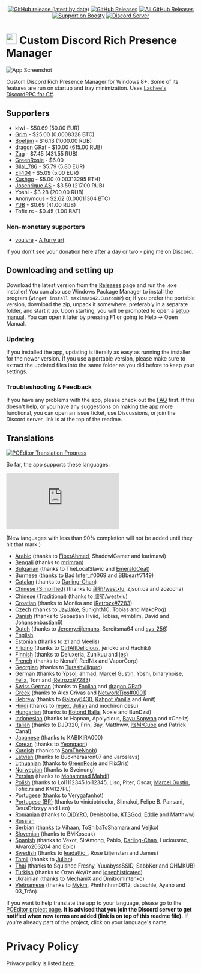 <p align=center>
  <a href="https://github.com/maximmax42/Discord-CustomRP/releases/latest"><img alt="GitHub release (latest by date)" src="https://img.shields.io/github/v/tag/maximmax42/Discord-CustomRP?color=19e2e2&label=latest&logo=github"></a>
  <a href="https://github.com/maximmax42/Discord-CustomRP/releases/latest"><img alt="GitHub Releases" src="https://img.shields.io/github/downloads/maximmax42/Discord-CustomRP/latest/total?color=19e2e2&label=downloads&logo=github"></a>
  <a href="https://github.com/maximmax42/Discord-CustomRP/releases"><img alt="All GitHub Releases" src="https://img.shields.io/github/downloads/maximmax42/Discord-CustomRP/total?color=19e2e2&label=total%20downloads&logo=github"></a>
  <br>
  <a href="https://boosty.to/maximmax42"><img alt="Support on Boosty" src="https://img.shields.io/badge/support%20on-boosty-19e2e2"></a>
  <a href="https://www.customrp.xyz/discordserver"><img alt="Discord Server" src="https://img.shields.io/discord/928333025652121630?color=19e2e2&label=server&logo=discord&logoColor=white"></a>
</p>

# <img src=https://www.customrp.xyz/assets/logo.png style="height:1em;"/> Custom Discord Rich Presence Manager
![App Screenshot](https://www.customrp.xyz/assets/screenshot.png)

Custom Discord Rich Presence Manager for Windows 8+. Some of its features are run on startup and tray minimization. Uses [Lachee's DiscordRPC for C#](https://github.com/Lachee/discord-rpc-csharp).

## Supporters

* kiwi - $50.69 (50.00 EUR)
* [Grim](https://www.savethekiwi.nz/) - $25.00 (0.0008328 BTC)
* [Boefjim](https://boefjim.com) - $16.13 (1000.00 RUB)
* [dragon GRaf](https://www.cunsume.com/sellers/dragongraf/) - $10.00 (615.00 RUB)
* [Zag](https://zag.rip) - $7.45 (431.55 RUB)
* [GreenRosie](https://www.twitch.tv/greenrosie) - $6.00
* [Bilal_786](https://discord.gg/zabPuE78ne) - $5.79 (5.80 EUR)
* [Eli404](https://linktr.ee/404femboy) - $5.09 (5.00 EUR)
* [Kushgo](https://opensea.io/collection/worldtowers) - $5.00 (0.00313295 ETH)
* [Josenrique AS](https://josenriqueas.com/referred/customrp/) - $3.59 (217.00 RUB)
* Yoshi - $3.28 (200.00 RUB)
* Anonymous - $2.62 (0.00011304 BTC)
* [YJB](https://owo.yjb.gay/) - $0.69 (41.00 RUB)
* Tofix.rs - $0.45 (1.00 BAT)

### Non-monetary supporters

* [vouivre](https://twitter.com/vvouivre) - [A furry art](https://cdn.discordapp.com/attachments/1028632852969033839/1028632881179922522/unknown.png)

If you don't see your donation here after a day or two - ping me on Discord.

## Downloading and setting up
Download the latest version from the [Releases](https://github.com/maximmax42/Discord-CustomRP/releases) page and run the .exe installer! You can also use Windows Package Manager to install the program (`winget install maximmax42.CustomRP`) or, if you prefer the portable version, download the zip, unpack it somewhere, preferably in a separate folder, and start it up. Upon starting, you will be prompted to open a [setup manual](https://docs.customrp.xyz/setting-up). You can open it later by pressing F1 or going to Help -> Open Manual.
### Updating
If you installed the app, updating is literally as easy as running the installer for the newer version. If you use a portable version, please make sure to extract the updated files into the same folder as you did before to keep your settings.
### Troubleshooting & Feedback
If you have any problems with the app, please check out the [FAQ](https://docs.customrp.xyz/faq) first. If this doesn't help, or you have any  suggestions on making the app more functional, you can open an issue ticket, use Discussions, or join the Discord server, link is at the top of the readme.

## Translations

<a href="https://poeditor.com/join/project?hash=2jq0i7ANr1"><img alt="POEditor Translation Progress" src="https://img.shields.io/endpoint?url=https%3A%2F%2Fwww.customrp.xyz%2Fpoeditor%2Fall.json"></a>

So far, the app supports these languages:

![Language progress hystogram](https://www.customrp.xyz/poeditor/progress.php)

(New languages with less than 90% completion will not be added until they hit that mark.)

* [Arabic](https://poeditor.com/projects/po_edit?id_language=233&per_page=100&id=409229) (thanks to [FiberAhmed](https://github.com/FiberAhmed), ShadowlGamer and karimawi)
* [Bengali](https://poeditor.com/projects/po_edit?id_language=19&per_page=100&id=409229) (thanks to [mrimran](https://github.com/mr-Imran))
* [Bulgarian](https://poeditor.com/projects/po_edit?id_language=24&per_page=100&id=409229) (thanks to TheLocalSlavic and [EmeraldCeat](https://discord.gg/reformedcityrp))
* [Burmese](https://poeditor.com/projects/po_edit?id_language=25&per_page=100&id=409229) (thanks to Bad Infer_#0069 and BBbear#7149)
* [Catalan](https://poeditor.com/projects/po_edit?id_language=26&per_page=100&id=409229) (thanks to [Darling-Chan](https://meap.gg/))
* [Chinese (Simplified)](https://poeditor.com/projects/po_edit?id_language=274&per_page=100&id=409229) (thanks to [蘆筍/westxlu](https://linktr.ee/westxlu), Zjsun.ca and zozocha)
* [Chinese (Traditional)](https://poeditor.com/projects/po_edit?id_language=275&per_page=100&id=409229) (thanks to [蘆筍/westxlu](https://linktr.ee/westxlu))
* [Croatian](https://poeditor.com/projects/po_edit?id_language=37&per_page=100&id=409229) (thanks to Monika and [iRetrozx#7283](https://posted.adalo.com/iretrozx))
* [Czech](https://poeditor.com/projects/po_edit?id_language=38&per_page=100&id=409229) (thanks to [JayJake](https://jayk.live/), SunightMC, Tobias and MakoPog)
* [Danish](https://poeditor.com/projects/po_edit?id_language=39&per_page=100&id=409229) (thanks to Sebastian Hviid, Tobias, wimblim, David and Johansenbastian6)
* [Dutch](https://poeditor.com/projects/po_edit?id_language=41&per_page=100&id=409229) (thanks to [Jeremyzijlemans](https://sionteam.com/), Screitsma64 and [sys-256](https://sys-256.me/))
* [English](https://poeditor.com/projects/po_edit?id_language=43&per_page=100&id=409229)
* [Estonian](https://poeditor.com/projects/po_edit?id_language=45&per_page=100&id=409229) (thanks to [z1](https://github.com/Erkkii) and Meelis)
* [Filipino](https://poeditor.com/projects/po_edit?id_language=219&per_page=100&id=409229) (thanks to [CtrlAltDelicious](https://www.youtube.com/c/CtrlAltDelicious_), jericko and Hachiki)
* [Finnish](https://poeditor.com/projects/po_edit?id_language=49&per_page=100&id=409229) (thanks to Deluxeria, Zunikuu and [jes](https://jes8137.carrd.co/))
* [French](https://poeditor.com/projects/po_edit?id_language=50&per_page=100&id=409229) (thanks to Nenaff, RedNix and VaporCorp)
* [Georgian](https://poeditor.com/projects/po_edit?id_language=54&per_page=100&id=409229) (thanks to [Turashviliguro](https://turashviliguro.github.io/daddyexe/))
* [German](https://poeditor.com/projects/po_edit?id_language=55&per_page=100&id=409229) (thanks to [Ypsol](https://www.youtube.com/channel/UCxGqMDnXnEyVt4yugLeBpgA), ahmad, [Marcel Gustin](https://marcelgustin.de), Yoshi, binarynoise, [Felix](https://github.com/fbrettnich), Tom and [iRetrozx#7283](https://posted.adalo.com/iretrozx))
* [Swiss German](https://poeditor.com/projects/po_edit?id_language=208&per_page=100&id=409229) (thanks to [Foolian](https://foolian.com/) and [dragon GRaf](https://www.cunsume.com/sellers/dragongraf/))
* [Greek](https://poeditor.com/projects/po_edit?id_language=56&per_page=100&id=409229) (thanks to Alex Grivas and [NetworkTips#0001](https://discord.gg/Qb8RPjH6sD))
* [Hebrew](https://poeditor.com/projects/po_edit?id_language=61&per_page=100&id=409229) (thanks to [Galaxy6430](https://www.youtube.com/channel/UC_cnrLEXfwsZoQxEsM95HXg), [Kahpot Vanilla](https://linktr.ee/KahpotVanilla) and Amit)
* [Hindi](https://poeditor.com/projects/po_edit?id_language=63&per_page=100&id=409229) (thanks to [regex](https://github.com/REGEX777), [Julian](https://discord.com/oauth2/authorize?client_id=962323485772881950&scope=bot&permissions=8) and mochiron desu)
* [Hungarian](https://poeditor.com/projects/po_edit?id_language=65&per_page=100&id=409229) (thanks to [Botond Balla](https://github.com/BallaBotond), Noxie and BunDzsi)
* [Indonesian](https://poeditor.com/projects/po_edit?id_language=69&per_page=100&id=409229) (thanks to Hapnan, Apolycious, [Bayu Sopwan](https://bayusopwan.github.io) and xChellz)
* [Italian](https://poeditor.com/projects/po_edit?id_language=75&per_page=100&id=409229) (thanks to DJD320, Frin, Bay, Matthww, [ItsMrCube](https://mrcube.live/) and Patrick Canal)
* [Japanese](https://poeditor.com/projects/po_edit?id_language=76&per_page=100&id=409229) (thanks to KABIKIRA000)
* [Korean](https://poeditor.com/projects/po_edit?id_language=88&per_page=100&id=409229) (thanks to [Yeongaori](https://github.com/yeongaori))
* [Kurdish](https://poeditor.com/projects/po_edit?id_language=90&per_page=100&id=409229) (thanks to [SamTheNoob](https://linktr.ee/stn69))
* [Latvian](https://poeditor.com/projects/po_edit?id_language=93&per_page=100&id=409229) (thanks to Buckneraaron07 and Jaroslavs)
* [Lithuanian](https://poeditor.com/projects/po_edit?id_language=96&per_page=100&id=409229) (thanks to [GreenRosie](https://www.twitch.tv/greenrosie) and Flix3ris)
* [Norwegian](https://poeditor.com/projects/po_edit?id_language=116&per_page=100&id=409229) (thanks to Sveinung)
* [Persian](https://poeditor.com/projects/po_edit?id_language=126&per_page=100&id=409229) (thanks to [Mohammad Mahdi](https://mo-mahdihh.ir/))
* [Polish](https://poeditor.com/projects/po_edit?id_language=127&per_page=100&id=409229) (thanks to Lol1112345.lol12345, Liso, Piter, Oscar, [Marcel Gustin](https://marcelgustin.de), Tofix.rs and KM127PL)
* [Portugese](https://poeditor.com/projects/po_edit?id_language=128&per_page=100&id=409229) (thanks to Verygafanhot)
* [Portugese (BR)](https://poeditor.com/projects/po_edit?id_language=190&per_page=100&id=409229) (thanks to viniciotricolor, Slimakoi, Felipe B. Pansani, DeusDrizzyy and Leo)
* [Romanian](https://poeditor.com/projects/po_edit?id_language=131&per_page=100&id=409229) (thanks to [DiDYRO](https://www.youtube.com/channel/UCjij9nYlEyPl5aVYnJkvx2w), Denisbolba, [KTSGod](https://ktsgod.carrd.co/), [Eddie](https://github.com/EdiRo) and Matthww)
* [Russian](https://poeditor.com/projects/po_edit?id_language=134&per_page=100&id=409229)
* [Serbian](https://poeditor.com/projects/po_edit?id_language=141&per_page=100&id=409229) (thanks to Vihaan, ToShibaToShamara and Veljko)
* [Slovenian](https://poeditor.com/projects/po_edit?id_language=148&per_page=100&id=409229) (thanks to BMKoscak)
* [Spanish](https://poeditor.com/projects/po_edit?id_language=152&per_page=100&id=409229) (thanks to Vexot, SirAmong, Pablo, [Darling-Chan](https://meap.gg/), Luciousmc, Alvaro203204 and Epic)
* [Swedish](https://poeditor.com/projects/po_edit?id_language=156&per_page=100&id=409229) (thanks to [leadattic_](https://leadattic.leadattic953788.repl.co/), Rose Liljensten and James)
* [Tamil](https://poeditor.com/projects/po_edit?id_language=160&per_page=100&id=409229) (thanks to [Julian](https://discord.com/oauth2/authorize?client_id=962323485772881950&scope=bot&permissions=8))
* [Thai](https://poeditor.com/projects/po_edit?id_language=163&per_page=100&id=409229) (thanks to Squishee Freshy, YuuabyssSSID, SabbKor and OHMKUB)
* [Turkish](https://poeditor.com/projects/po_edit?id_language=169&per_page=100&id=409229) (thanks to Ozan Akyüz and [josephisticated](https://github.com/josephisticated))
* [Ukrainian](https://poeditor.com/projects/po_edit?id_language=173&per_page=100&id=409229) (thanks to MechaniX and Dmitromintenko)
* [Vietnamese](https://poeditor.com/projects/po_edit?id_language=177&per_page=100&id=409229) (thanks to [Mykm](https://github.com/yumiruuwu), Phnthnhnm0612, dsbachle, Ayano and 03_Trần)

If you want to help translate the app to your language, please go to the [POEditor project page](https://poeditor.com/join/project?hash=2jq0i7ANr1). **It is advised that you join the Discord server to get notified when new terms are added (link is on top of this readme file).** If you're already part of the project, click on  your language's name.

# Privacy Policy
Privacy policy is listed [here](https://github.com/maximmax42/Discord-CustomRP/blob/master/PRIVACY.md).
